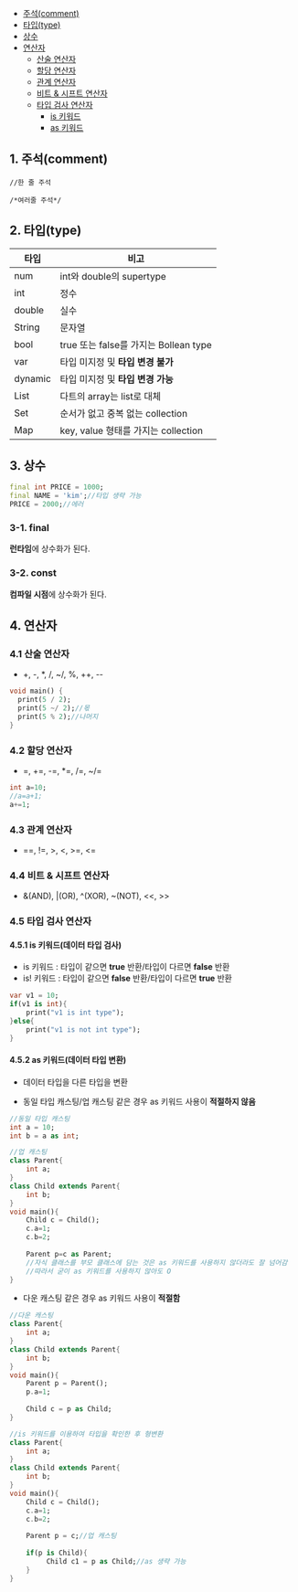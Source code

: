 - [주석(comment)](https://github.com/yoojinhee03/TIL/blob/master/Flutter/Dart(%EC%A3%BC%EC%84%9D%2C%ED%83%80%EC%9E%85%2C%EC%83%81%EC%88%98%2C%EC%97%B0%EC%82%B0%EC%9E%90).md#1-%EC%A3%BC%EC%84%9Dcomment)
- [타입(type)](https://github.com/yoojinhee03/TIL/blob/master/Flutter/Dart(%EC%A3%BC%EC%84%9D%2C%ED%83%80%EC%9E%85%2C%EC%83%81%EC%88%98%2C%EC%97%B0%EC%82%B0%EC%9E%90).md#2-%ED%83%80%EC%9E%85type)
- [상수](https://github.com/yoojinhee03/TIL/blob/master/Flutter/Dart(%EC%A3%BC%EC%84%9D%2C%ED%83%80%EC%9E%85%2C%EC%83%81%EC%88%98%2C%EC%97%B0%EC%82%B0%EC%9E%90).md#3-%EC%83%81%EC%88%98)
- [연산자](https://github.com/yoojinhee03/TIL/blob/master/Flutter/Dart(%EC%A3%BC%EC%84%9D%2C%ED%83%80%EC%9E%85%2C%EC%83%81%EC%88%98%2C%EC%97%B0%EC%82%B0%EC%9E%90).md#4-%EC%97%B0%EC%82%B0%EC%9E%90)
  - [산술 연산자](https://github.com/yoojinhee03/TIL/blob/master/Flutter/Dart(%EC%A3%BC%EC%84%9D%2C%ED%83%80%EC%9E%85%2C%EC%83%81%EC%88%98%2C%EC%97%B0%EC%82%B0%EC%9E%90).md#41-%EC%82%B0%EC%88%A0-%EC%97%B0%EC%82%B0%EC%9E%90)
  - [할당 연산자](https://github.com/yoojinhee03/TIL/blob/master/Flutter/Dart(%EC%A3%BC%EC%84%9D%2C%ED%83%80%EC%9E%85%2C%EC%83%81%EC%88%98%2C%EC%97%B0%EC%82%B0%EC%9E%90).md#42-%ED%95%A0%EB%8B%B9-%EC%97%B0%EC%82%B0%EC%9E%90)
  - [관계 연산자](https://github.com/yoojinhee03/TIL/blob/master/Flutter/Dart(%EC%A3%BC%EC%84%9D%2C%ED%83%80%EC%9E%85%2C%EC%83%81%EC%88%98%2C%EC%97%B0%EC%82%B0%EC%9E%90).md#43-%EA%B4%80%EA%B3%84-%EC%97%B0%EC%82%B0%EC%9E%90)
  - [비트 & 시프트 연산자](https://github.com/yoojinhee03/TIL/blob/master/Flutter/Dart(%EC%A3%BC%EC%84%9D%2C%ED%83%80%EC%9E%85%2C%EC%83%81%EC%88%98%2C%EC%97%B0%EC%82%B0%EC%9E%90).md#44-%EB%B9%84%ED%8A%B8--%EC%8B%9C%ED%94%84%ED%8A%B8-%EC%97%B0%EC%82%B0%EC%9E%90)
  - [타입 검사 연산자](https://github.com/yoojinhee03/TIL/blob/master/Flutter/Dart(%EC%A3%BC%EC%84%9D%2C%ED%83%80%EC%9E%85%2C%EC%83%81%EC%88%98%2C%EC%97%B0%EC%82%B0%EC%9E%90).md#45-%ED%83%80%EC%9E%85-%EA%B2%80%EC%82%AC-%EC%97%B0%EC%82%B0%EC%9E%90)
    - [is 키워드](https://github.com/yoojinhee03/TIL/blob/master/Flutter/Dart(%EC%A3%BC%EC%84%9D%2C%ED%83%80%EC%9E%85%2C%EC%83%81%EC%88%98%2C%EC%97%B0%EC%82%B0%EC%9E%90).md#451-is-%ED%82%A4%EC%9B%8C%EB%93%9C%EB%8D%B0%EC%9D%B4%ED%84%B0-%ED%83%80%EC%9E%85-%EA%B2%80%EC%82%AC)
    - [as 키워드](https://github.com/yoojinhee03/TIL/blob/master/Flutter/Dart(%EC%A3%BC%EC%84%9D%2C%ED%83%80%EC%9E%85%2C%EC%83%81%EC%88%98%2C%EC%97%B0%EC%82%B0%EC%9E%90).md#452-as-%ED%82%A4%EC%9B%8C%EB%93%9C%EB%8D%B0%EC%9D%B4%ED%84%B0-%ED%83%80%EC%9E%85-%EB%B3%80%ED%99%98)



## 1. 주석(comment)

`//한 줄 주석`

`/*여러줄 주석*/`

## 2. 타입(type)

| 타입    | 비고                                  |
| ------- | ------------------------------------- |
| num     | int와 double의 supertype              |
| int     | 정수                                  |
| double  | 실수                                  |
| String  | 문자열                                |
| bool    | true 또는 false를 가지는 Bollean type |
| var     | 타입 미지정 및 **타입 변경 불가**     |
| dynamic | 타입 미지정 및 **타입 변경 가능**     |
| List    | 다트의 array는 list로 대체            |
| Set     | 순서가 없고 중복 없는 collection      |
| Map     | key, value 형태를 가지는 collection   |

## 3. 상수

```dart
final int PRICE = 1000;
final NAME = 'kim';//타입 생략 가능
PRICE = 2000;//에러
```

### 3-1. final

**런타임**에 상수화가 된다.

### 3-2. const

**컴파일 시점**에 상수화가 된다.

## 4. 연산자

### 4.1 산술 연산자

- +, -, *, /, ~/, %, ++, --

```dart
void main() {
  print(5 / 2);
  print(5 ~/ 2);//몫
  print(5 % 2);//나머지
}
```

### 4.2 할당 연산자

- =, +=, -=, *=, /=, ~/=

````dart
int a=10;
//a=a+1;
a+=1;
````

### 4.3 관계 연산자

- ==, !=, >, <, >=, <=

### 4.4 비트 & 시프트 연산자

- &(AND), |(OR), ^(XOR), ~(NOT), <<, >>

### 4.5 타입 검사 연산자

#### 4.5.1 is 키워드(데이터 타입 검사)

- is 키워드 : 타입이 같으면 **true** 반환/타입이 다르면 **false** 반환
- is! 키워드 : 타입이 같으면 **false** 반환/타입이 다르면 **true** 반환

```dart
var v1 = 10;
if(v1 is int){
    print("v1 is int type");
}else{
    print("v1 is not int type");
}
```

#### 4.5.2 as 키워드(데이터 타입 변환)

- 데이터 타입을 다른 타입을 변환

- 동일 타입 캐스팅/업 캐스팅 같은 경우 as 키워드 사용이 **적절하지 않음**

```dart
//동일 타입 캐스팅
int a = 10;
int b = a as int;
```

```dart
//업 캐스팅
class Parent{
    int a;
}
class Child extends Parent{
    int b;
}
void main(){
    Child c = Child();
    c.a=1;
    c.b=2;
    
    Parent p=c as Parent;
    //자식 클래스를 부모 클래스에 담는 것은 as 키워드를 사용하지 않더라도 잘 넘어감
    //따라서 굳이 as 키워드를 사용하지 않아도 O
}
```

- 다운 캐스팅 같은 경우 as 키워드 사용이 **적절함**

```dart
//다운 캐스팅
class Parent{
    int a;
}
class Child extends Parent{
    int b;
}
void main(){
    Parent p = Parent();
    p.a=1;
    
    Child c = p as Child;
}
```

```dart
//is 키워드를 이용하여 타입을 확인한 후 형변환
class Parent{
    int a;
}
class Child extends Parent{
    int b;
}
void main(){
    Child c = Child();
    c.a=1;
    c.b=2;
    
    Parent p = c;//업 캐스팅
    
    if(p is Child){
         Child c1 = p as Child;//as 생략 가능
    }
}
```

